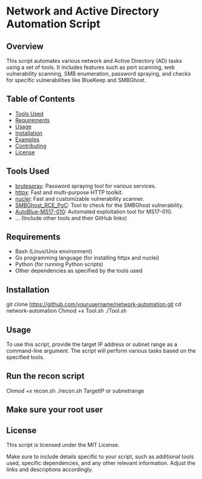 # Network and Active Directory Automation Script

## Overview

This script automates various network and Active Directory (AD) tasks using a set of tools. It includes features such as port scanning, web vulnerability scanning, SMB enumeration, password spraying, and checks for specific vulnerabilities like BlueKeep and SMBGhost.

## Table of Contents

- [Tools Used](#tools-used)
- [Requirements](#requirements)
- [Usage](#usage)
- [Installation](#installation)
- [Examples](#examples)
- [Contributing](#contributing)
- [License](#license)

## Tools Used

- [brutespray](https://github.com/x90skysn3k/brutespray): Password spraying tool for various services.
- [httpx](https://github.com/projectdiscovery/httpx): Fast and multi-purpose HTTP toolkit.
- [nuclei](https://github.com/projectdiscovery/nuclei): Fast and customizable vulnerability scanner.
- [SMBGhost_RCE_PoC](https://github.com/chompie1337/SMBGhost_RCE_PoC): Tool to check for the SMBGhost vulnerability.
- [AutoBlue-MS17-010](https://github.com/3ndG4me/AutoBlue-MS17-010): Automated exploitation tool for MS17-010.
- ... (Include other tools and their GitHub links)

## Requirements

- Bash (Linux/Unix environment)
- Go programming language (for installing httpx and nuclei)
- Python (for running Python scripts)
- Other dependencies as specified by the tools used

## Installation
git clone https://github.com/yourusername/network-automation.git
cd network-automation
Chmod +x Tool.sh
./Tool.sh

## Usage

To use this script, provide the target IP address or subnet range as a command-line argument. The script will perform various tasks based on the specified tools.

## Run the recon script
Chmod +x recon.sh
./recon.sh TargetIP or subnetrange

## Make sure your root user

## License

This script is licensed under the MIT License.

Make sure to include details specific to your script, such as additional tools used, specific dependencies, and any other relevant information. Adjust the links and descriptions accordingly.

